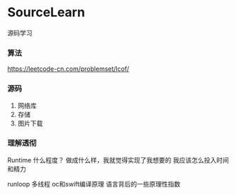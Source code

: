 # SourceLearn
源码学习

### 算法
https://leetcode-cn.com/problemset/lcof/


### 源码
1. 网络库
2. 存储
3. 图片下载

### 理解透彻
Runtime
什么程度？
做成什么样，我就觉得实现了我想要的
我应该怎么投入时间和精力

runloop
多线程
oc和swift编译原理
语言背后的一些原理性指数

